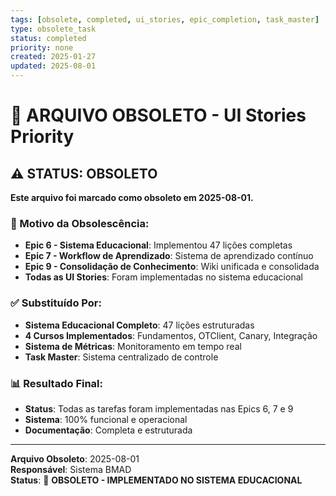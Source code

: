 ```yaml
---
tags: [obsolete, completed, ui_stories, epic_completion, task_master]
type: obsolete_task
status: completed
priority: none
created: 2025-01-27
updated: 2025-08-01
---
```


# 🔄 **ARQUIVO OBSOLETO** - UI Stories Priority

## ⚠️ **STATUS: OBSOLETO**

**Este arquivo foi marcado como obsoleto em 2025-08-01.**

### **🎯 Motivo da Obsolescência:**
- **Epic 6 - Sistema Educacional**: Implementou 47 lições completas
- **Epic 7 - Workflow de Aprendizado**: Sistema de aprendizado contínuo
- **Epic 9 - Consolidação de Conhecimento**: Wiki unificada e consolidada
- **Todas as UI Stories**: Foram implementadas no sistema educacional

### **✅ Substituído Por:**
- **Sistema Educacional Completo**: 47 lições estruturadas
- **4 Cursos Implementados**: Fundamentos, OTClient, Canary, Integração
- **Sistema de Métricas**: Monitoramento em tempo real
- **Task Master**: Sistema centralizado de controle

### **📊 Resultado Final:**
- **Status**: Todas as tarefas foram implementadas nas Epics 6, 7 e 9
- **Sistema**: 100% funcional e operacional
- **Documentação**: Completa e estruturada

---

**Arquivo Obsoleto**: 2025-08-01  
**Responsável**: Sistema BMAD  
**Status**: 🔄 **OBSOLETO - IMPLEMENTADO NO SISTEMA EDUCACIONAL** 